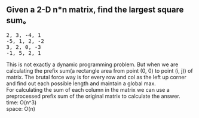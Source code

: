 ## Given a 2-D n*n matrix, find the largest square sum。
<pre>
2, 3, -4, 1
-5, 1, 2, -2
3, 2, 0, -3
-1, 5, 2, 1
</pre>
This is not exactly a dynamic programming problem. But when we are calculating the prefix sum(a rectangle area from point (0, 0) to point (i, j)) of matrix.
The brutal force way is for every row and col as the left up corner and find out each possible length and maintain a global max.<br>
For calculating the sum of each column in the matrix we can use a preprocessed prefix sum of the original matrix to calculate the answer.<br>
time: O(n^3)<br>
space: O(n)
